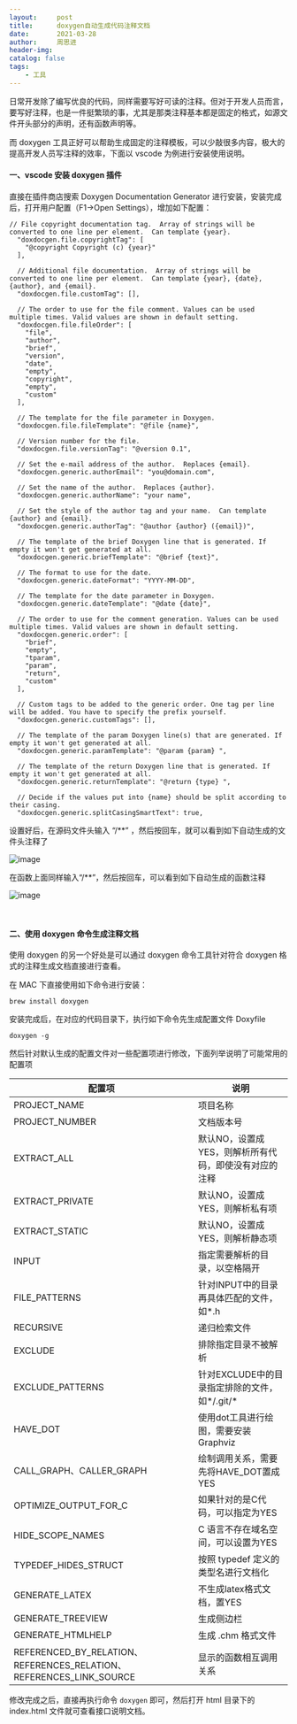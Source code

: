 ```yaml
---
layout:     post
title:      doxygen自动生成代码注释文档
date:       2021-03-28
author:     周思进
header-img:	
catalog: false
tags:
    - 工具
---
```


日常开发除了编写优良的代码，同样需要写好可读的注释。但对于开发人员而言，要写好注释，也是一件挺繁琐的事，尤其是那类注释基本都是固定的格式，如源文件开头部分的声明，还有函数声明等。

而 doxygen 工具正好可以帮助生成固定的注释模板，可以少敲很多内容，极大的提高开发人员写注释的效率，下面以 vscode 为例进行安装使用说明。

#### 一、vscode 安装 doxygen 插件  

直接在插件商店搜索 Doxygen Documentation Generator 进行安装，安装完成后，打开用户配置（F1->Open Settings），增加如下配置：

```
// File copyright documentation tag.  Array of strings will be converted to one line per element.  Can template {year}.
  "doxdocgen.file.copyrightTag": [
    "@copyright Copyright (c) {year}"
  ],

  // Additional file documentation.  Array of strings will be converted to one line per element.  Can template {year}, {date}, {author}, and {email}.
  "doxdocgen.file.customTag": [],

  // The order to use for the file comment. Values can be used multiple times. Valid values are shown in default setting.
  "doxdocgen.file.fileOrder": [
    "file",
    "author",
    "brief",
    "version",
    "date",
    "empty",
    "copyright",
    "empty",
    "custom"
  ],

  // The template for the file parameter in Doxygen.
  "doxdocgen.file.fileTemplate": "@file {name}",

  // Version number for the file.
  "doxdocgen.file.versionTag": "@version 0.1",

  // Set the e-mail address of the author.  Replaces {email}.
  "doxdocgen.generic.authorEmail": "you@domain.com",

  // Set the name of the author.  Replaces {author}.
  "doxdocgen.generic.authorName": "your name",

  // Set the style of the author tag and your name.  Can template {author} and {email}.
  "doxdocgen.generic.authorTag": "@author {author} ({email})",

  // The template of the brief Doxygen line that is generated. If empty it won't get generated at all.
  "doxdocgen.generic.briefTemplate": "@brief {text}",

  // The format to use for the date.
  "doxdocgen.generic.dateFormat": "YYYY-MM-DD",

  // The template for the date parameter in Doxygen.
  "doxdocgen.generic.dateTemplate": "@date {date}",

  // The order to use for the comment generation. Values can be used multiple times. Valid values are shown in default setting.
  "doxdocgen.generic.order": [
    "brief",
    "empty",
    "tparam",
    "param",
    "return",
    "custom"
  ],

  // Custom tags to be added to the generic order. One tag per line will be added. You have to specify the prefix yourself.
  "doxdocgen.generic.customTags": [],

  // The template of the param Doxygen line(s) that are generated. If empty it won't get generated at all.
  "doxdocgen.generic.paramTemplate": "@param {param} ",

  // The template of the return Doxygen line that is generated. If empty it won't get generated at all.
  "doxdocgen.generic.returnTemplate": "@return {type} ",

  // Decide if the values put into {name} should be split according to their casing.
  "doxdocgen.generic.splitCasingSmartText": true,

```

设置好后，在源码文件头输入 “/**” ，然后按回车，就可以看到如下自动生成的文件头注释了

![image](https://tva1.sinaimg.cn/large/008eGmZEly1goyw5dgnadj30rc0a6ab3.jpg)


在函数上面同样输入“/**”，然后按回车，可以看到如下自动生成的函数注释

![image](https://tva1.sinaimg.cn/large/008eGmZEly1goyw5t2seqj30m007gt95.jpg)


<br/>


#### 二、使用 doxygen 命令生成注释文档

使用 doxygen 的另一个好处是可以通过 doxygen 命令工具针对符合 doxygen 格式的注释生成文档直接进行查看。

在 MAC 下直接使用如下命令进行安装：  

```
brew install doxygen
```

安装完成后，在对应的代码目录下，执行如下命令先生成配置文件 Doxyfile


```
doxygen -g
```

然后针对默认生成的配置文件对一些配置项进行修改，下面列举说明了可能常用的配置项

配置项  | 说明
---|---
PROJECT_NAME | 项目名称
PROJECT_NUMBER | 文档版本号
EXTRACT_ALL | 默认NO，设置成YES，则解析所有代码，即使没有对应的注释
EXTRACT_PRIVATE | 默认NO，设置成YES，则解析私有项
EXTRACT_STATIC  | 默认NO，设置成YES，则解析静态项
INPUT           | 指定需要解析的目录，以空格隔开
FILE_PATTERNS   | 针对INPUT中的目录再具体匹配的文件，如*.h
RECURSIVE       | 递归检索文件
EXCLUDE         | 排除指定目录不被解析
EXCLUDE_PATTERNS | 针对EXCLUDE中的目录指定排除的文件，如*/.git/*
HAVE_DOT        | 使用dot工具进行绘图，需要安装Graphviz
CALL_GRAPH、CALLER_GRAPH      | 绘制调用关系，需要先将HAVE_DOT置成YES
OPTIMIZE_OUTPUT_FOR_C | 如果针对的是C代码，可以指定为YES
HIDE_SCOPE_NAMES    | C 语言不存在域名空间，可以设置为YES
TYPEDEF_HIDES_STRUCT | 按照 typedef 定义的类型名进行文档化
GENERATE_LATEX  | 不生成latex格式文档，置YES
GENERATE_TREEVIEW   | 生成侧边栏
GENERATE_HTMLHELP   | 生成 .chm 格式文件
REFERENCED_BY_RELATION、REFERENCES_RELATION、REFERENCES_LINK_SOURCE | 显示的函数相互调用关系


修改完成之后，直接再执行命令 `doxygen` 即可，然后打开 html 目录下的 index.html 文件就可查看接口说明文档。
